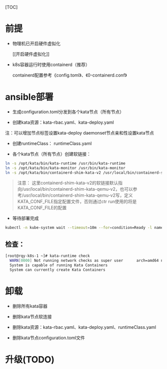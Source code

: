  [TOC]

# 前提

- 物理机已开启硬件虚拟化

  [[开启硬件虚拟化]]

- k8s容器运行时使用containerd（推荐）

  containerd配置参考《config.toml》、《0-containerd.conf》

# ansible部署

- 生成configuration.toml分发到各个kata节点（所有节点）

- 创建kata资源：kata-rbac.yaml、kata-deploy.yaml
 
注：可以增加节点标签设置kata-deploy daemonset节点亲和性设置kata节点

- 创建runtimeClass： runtimeClass.yaml

- 各个kata节点（所有节点）创建软链接：

```bash
ln -s /opt/kata/bin/kata-runtime /usr/bin/kata-runtime
ln -s /opt/kata/bin/kata-monitor /usr/bin/kata-monitor
ln -s /opt/kata/bin/containerd-shim-kata-v2 /usr/local/bin/containerd-shim-kata-v2 
```

>注意：
这里containerd-shim-kata-v2的软链接默认指向/usr/local/bin/containerd-shim-kata-qemu-v2，也可以参考/usr/local/bin/containerd-shim-kata-qemu-v2写，定义KATA_CONF_FILE指定配置文件，否则通过ctr run使用的将是KATA_CONF_FILE的配置

- 等待部署完成
```bash
kubectl -n kube-system wait --timeout=10m --for=condition=Ready -l name=kata-deploy pod
```


## 检查：
```bash
[root@rqy-k8s-1 ~]# kata-runtime check
  WARN[0000] Not running network checks as super user      arch=amd64 name=kata-runtime pid=48176 source=runtime
  System is capable of running Kata Containers
  System can currently create Kata Containers
```

# 卸载
- 删除所有kata容器

- 删除kata节点软连接

- 删除kata资源：kata-rbac.yaml、kata-deploy.yaml、runtimeClass.yaml

- 删除kata节点configuration.toml文件

# 升级(TODO)
